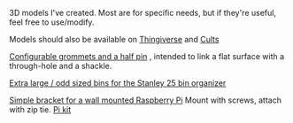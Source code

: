 3D models I've created. Most are for specific needs, but if they're useful, feel free to use/modify.

Models should also be available on [Thingiverse](https://www.thingiverse.com/el_spectre/designs) and [Cults](https://cults3d.com/en/users/elspectre/3d-models)

[Configurable grommets and a half pin](grommet-and-pin) , intended to link a flat surface with a through-hole and a shackle.

[Extra large / odd sized bins for the Stanley 25 bin organizer](stanley-bins-extra-large)

[Simple bracket for a wall mounted Raspberry Pi](simple-pi-bracket) Mount with screws, attach with zip tie. [Pi kit](https://www.amazon.com/gp/product/B0B3M2HKN6)